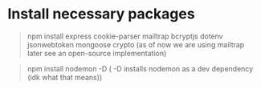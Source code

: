 # Install necessary packages

> npm install express cookie-parser mailtrap bcryptjs dotenv jsonwebtoken mongoose crypto
(as of now we are using mailtrap later see an open-source implementation)

> npm install nodemon -D
( -D installs nodemon as a dev dependency (idk what that means))
